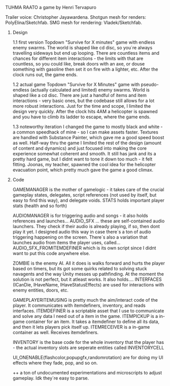 TUHMA RAATO a game by Henri Tervapuro

Trailer voice: Christopher Jayawardena. 
Shotgun mesh for renders: PolyElina/Sketchfab. 
SMG mesh for rendering: Vladek/Sketchfab.


1. Design

      1.1 first version
      Topdown "Survive for X minutes" game with endless enemy swarms. The world is shaped like cd disc, so you´re always
      travelling sideways but end up looping. There are countless items and chances for different item interactions - 
      the limits with that are countless, so you could like, break doors with an axe, or douse something with gasoline
      then set it on fire with a lighter, etc. After the clock runs out, the game ends.
      
      1.2 actual game
      Topdown "Survive for X Minutes" game with pseudo-endless (actually calculated and limited) enemy swarms.
      World is shaped like a cd disc. There are just a handful of items and item interactions - very basic ones,
      but the codebase still allows for a lot more robust interactions. Just for the time and scope, I limited
      the design very quickly. After the clock hits 4AM a helicopter is spawned and you have to climb its ladder
      to escape, where the game ends.
      
      1.3 noteworthy iteration
      I changed the game to mostly black and white - a common speedhack of mine - so I can make assets faster.
      Textures are handled with Substance Painter, which gave me a good speed boost as well.
      Half-way thru the game I limited the rest of the design (amount of content and dynamics) and just focused into making
      the core experience somewhat coherent and smooth. It still has jank and its a pretty hard game, but I didnt
      want to tone it down too much - it felt fitting.
      Joonas, my teacher, spawned the cool idea for the helicopter evacuation point, which pretty much gave the game
      a good climax.



2. Code

      GAMEMANAGER is the mother of gamelogic - it takes care of the crucial gameplay states, 
      delegates, script references (not used by itself, but easy to find this way), and delegate voids.
      STATS holds important player stats (health and so forth)
      
      AUDIOMANAGER is for triggering audio and songs - it also holds references and launches...
      AUDIO_SFX ... these are self-contained audio launchers. They check if their audio is already playing,
      if so, then dont play it yet. I designed audio this way in case there´s a ton of audio triggering happening
      on the screen. There´s also a variation that launches audio from items the player uses, called...
      AUDIO_SFX_FROMITEMDEFINER which is its own script since I didnt want to put this code anywhere else.
      
      
      ZOMBIE is the enemy AI. All it does is walks forward and hurts the player based on timers, but its got some
      quirks related to solving stuck navagents and the way Unity messes up pathfinding. At the moment the solution
      is not perfect, but it atleast works. It also holds....
      INTERFACES (ICanDie, IHaveName, IHaveStatusEffects) are used for interactions with enemy entities, doors, etc.
      
      
      GAMEPLAYERITEMUSING is pretty much the aim/interact code of the player. It communicates with itemdefiners, inventory,
      and reads interfaces.
      ITEMDEFINER is a scriptable asset that I use to communicate and solve any data I need out of a item in the game.
      ITEMPICKUP is a in-game container for an item. It takes a itemdefiner to define all its data, and then it lets players
      pick itself up.
      ITEMRECEIVER is a in-game container as well. Receives itemdefiners.
      
      INVENTORY is the base code for the whole inventory that the player has - the actual inventory slots are seperate
      entities called INVENTORYCELL
      
      UI_ONENABLE(flashcolor,popupgfx,randomrotation) are for doing my UI effects where they fade, pop, and so on.
      
      ++ a ton of undocumented experimentations and microscripts to adjust gameplay. Idk they´re easy to parse.
